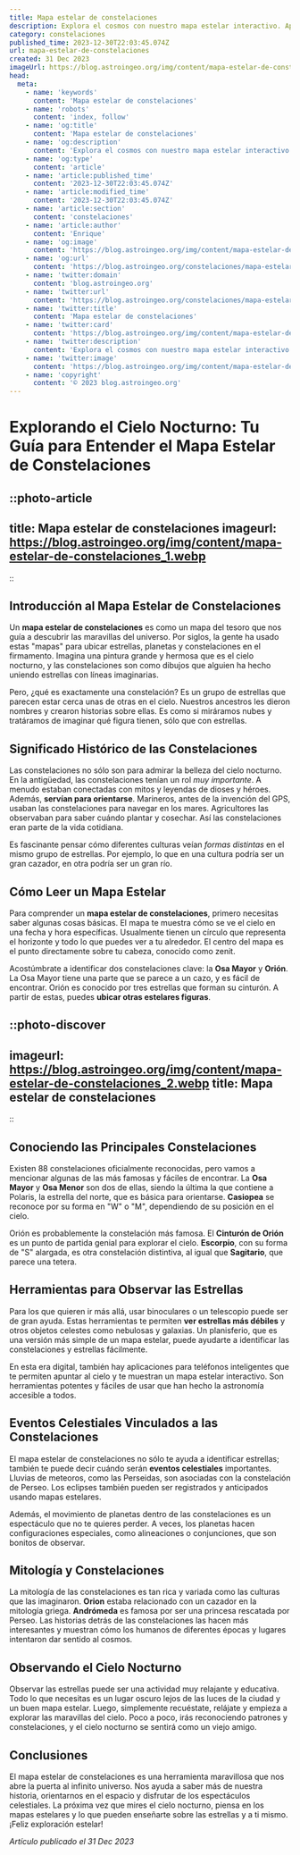 ```yaml
---
title: Mapa estelar de constelaciones
description: Explora el cosmos con nuestro mapa estelar interactivo. Aprende a identificar constelaciones y estrellas en la noche, ¡tu guía celestial te espera!
category: constelaciones
published_time: 2023-12-30T22:03:45.074Z
url: mapa-estelar-de-constelaciones
created: 31 Dec 2023
imageUrl: https://blog.astroingeo.org/img/content/mapa-estelar-de-constelaciones_1.webp
head:
  meta:
    - name: 'keywords'
      content: 'Mapa estelar de constelaciones'
    - name: 'robots'
      content: 'index, follow'
    - name: 'og:title'
      content: 'Mapa estelar de constelaciones'
    - name: 'og:description'
      content: 'Explora el cosmos con nuestro mapa estelar interactivo. Aprende a identificar constelaciones y estrellas en la noche, ¡tu guía celestial te espera!'
    - name: 'og:type'
      content: 'article'
    - name: 'article:published_time'
      content: '2023-12-30T22:03:45.074Z'
    - name: 'article:modified_time'
      content: '2023-12-30T22:03:45.074Z'
    - name: 'article:section'
      content: 'constelaciones'
    - name: 'article:author'
      content: 'Enrique'
    - name: 'og:image'
      content: 'https://blog.astroingeo.org/img/content/mapa-estelar-de-constelaciones_1.webp'
    - name: 'og:url'
      content: 'https://blog.astroingeo.org/constelaciones/mapa-estelar-de-constelaciones'
    - name: 'twitter:domain'
      content: 'blog.astroingeo.org'
    - name: 'twitter:url'
      content: 'https://blog.astroingeo.org/constelaciones/mapa-estelar-de-constelaciones'
    - name: 'twitter:title'
      content: 'Mapa estelar de constelaciones'
    - name: 'twitter:card'
      content: 'https://blog.astroingeo.org/img/content/mapa-estelar-de-constelaciones_1.webp'
    - name: 'twitter:description'
      content: 'Explora el cosmos con nuestro mapa estelar interactivo. Aprende a identificar constelaciones y estrellas en la noche, ¡tu guía celestial te espera!'
    - name: 'twitter:image'
      content: 'https://blog.astroingeo.org/img/content/mapa-estelar-de-constelaciones_1.webp'
    - name: 'copyright'
      content: '© 2023 blog.astroingeo.org'
---
```

# Explorando el Cielo Nocturno: Tu Guía para Entender el Mapa Estelar de Constelaciones

::photo-article
---
title: Mapa estelar de constelaciones
imageurl: https://blog.astroingeo.org/img/content/mapa-estelar-de-constelaciones_1.webp
---
::

## Introducción al Mapa Estelar de Constelaciones

Un **mapa estelar de constelaciones** es como un mapa del tesoro que nos guía a descubrir las maravillas del universo. Por siglos, la gente ha usado estas "mapas" para ubicar estrellas, planetas y constelaciones en el firmamento. Imagina una pintura grande y hermosa que es el cielo nocturno, y las constelaciones son como dibujos que alguien ha hecho uniendo estrellas con líneas imaginarias.

Pero, ¿qué es exactamente una constelación? Es un grupo de estrellas que parecen estar cerca unas de otras en el cielo. Nuestros ancestros les dieron nombres y crearon historias sobre ellas. Es como si miráramos nubes y tratáramos de imaginar qué figura tienen, sólo que con estrellas.

## Significado Histórico de las Constelaciones

Las constelaciones no sólo son para admirar la belleza del cielo nocturno. En la antigüedad, las constelaciones tenían un rol *muy importante*. A menudo estaban conectadas con mitos y leyendas de dioses y héroes. Además, **servían para orientarse**. Marineros, antes de la invención del GPS, usaban las constelaciones para navegar en los mares. Agricultores las observaban para saber cuándo plantar y cosechar. Así las constelaciones eran parte de la vida cotidiana.

Es fascinante pensar cómo diferentes culturas veían *formas distintas* en el mismo grupo de estrellas. Por ejemplo, lo que en una cultura podría ser un gran cazador, en otra podría ser un gran río.

## Cómo Leer un Mapa Estelar

Para comprender un **mapa estelar de constelaciones**, primero necesitas saber algunas cosas básicas. El mapa te muestra cómo se ve el cielo en una fecha y hora específicas. Usualmente tienen un círculo que representa el horizonte y todo lo que puedes ver a tu alrededor. El centro del mapa es el punto directamente sobre tu cabeza, conocido como zenit.

Acostúmbrate a identificar dos constelaciones clave: la **Osa Mayor** y **Orión**. La Osa Mayor tiene una parte que se parece a un cazo, y es fácil de encontrar. Orión es conocido por tres estrellas que forman su cinturón. A partir de estas, puedes **ubicar otras estelares figuras**.


::photo-discover
---
imageurl: https://blog.astroingeo.org/img/content/mapa-estelar-de-constelaciones_2.webp
title: Mapa estelar de constelaciones
---
::

## Conociendo las Principales Constelaciones

Existen 88 constelaciones oficialmente reconocidas, pero vamos a mencionar algunas de las más famosas y fáciles de encontrar. La **Osa Mayor** y **Osa Menor** son dos de ellas, siendo la última la que contiene a Polaris, la estrella del norte, que es básica para orientarse. **Casiopea** se reconoce por su forma en "W" o "M", dependiendo de su posición en el cielo.

Orión es probablemente la constelación más famosa. El **Cinturón de Orión** es un punto de partida genial para explorar el cielo. **Escorpio**, con su forma de "S" alargada, es otra constelación distintiva, al igual que **Sagitario**, que parece una tetera.

## Herramientas para Observar las Estrellas

Para los que quieren ir más allá, usar binoculares o un telescopio puede ser de gran ayuda. Estas herramientas te permiten **ver estrellas más débiles** y otros objetos celestes como nebulosas y galaxias. Un planisferio, que es una versión más simple de un mapa estelar, puede ayudarte a identificar las constelaciones y estrellas fácilmente.

En esta era digital, también hay aplicaciones para teléfonos inteligentes que te permiten apuntar al cielo y te muestran un mapa estelar interactivo. Son herramientas potentes y fáciles de usar que han hecho la astronomía accesible a todos.

## Eventos Celestiales Vinculados a las Constelaciones

El mapa estelar de constelaciones no sólo te ayuda a identificar estrellas; también te puede decir cuándo serán **eventos celestiales** importantes. Lluvias de meteoros, como las Perseidas, son asociadas con la constelación de Perseo. Los eclipses también pueden ser registrados y anticipados usando mapas estelares.

Además, el movimiento de planetas dentro de las constelaciones es un espectáculo que no te quieres perder. A veces, los planetas hacen configuraciones especiales, como alineaciones o conjunciones, que son bonitos de observar.

## Mitología y Constelaciones

La mitología de las constelaciones es tan rica y variada como las culturas que las imaginaron. **Orion** estaba relacionado con un cazador en la mitología griega. **Andrómeda** es famosa por ser una princesa rescatada por Perseo. Las historias detrás de las constelaciones las hacen más interesantes y muestran cómo los humanos de diferentes épocas y lugares intentaron dar sentido al cosmos.

## Observando el Cielo Nocturno

Observar las estrellas puede ser una actividad muy relajante y educativa. Todo lo que necesitas es un lugar oscuro lejos de las luces de la ciudad y un buen mapa estelar. Luego, simplemente recuéstate, relájate y empieza a explorar las maravillas del cielo. Poco a poco, irás reconociendo patrones y constelaciones, y el cielo nocturno se sentirá como un viejo amigo.

## Conclusiones 

El mapa estelar de constelaciones es una herramienta maravillosa que nos abre la puerta al infinito universo. Nos ayuda a saber más de nuestra historia, orientarnos en el espacio y disfrutar de los espectáculos celestiales. La próxima vez que mires el cielo nocturno, piensa en los mapas estelares y lo que pueden enseñarte sobre las estrellas y a ti mismo. ¡Feliz exploración estelar!

_Artículo publicado el 31 Dec 2023_